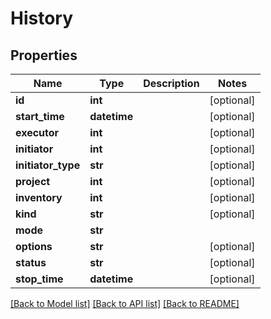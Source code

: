 # History

## Properties
Name | Type | Description | Notes
------------ | ------------- | ------------- | -------------
**id** | **int** |  | [optional] 
**start_time** | **datetime** |  | [optional] 
**executor** | **int** |  | [optional] 
**initiator** | **int** |  | [optional] 
**initiator_type** | **str** |  | [optional] 
**project** | **int** |  | [optional] 
**inventory** | **int** |  | [optional] 
**kind** | **str** |  | [optional] 
**mode** | **str** |  | 
**options** | **str** |  | [optional] 
**status** | **str** |  | [optional] 
**stop_time** | **datetime** |  | [optional] 

[[Back to Model list]](../README.md#documentation-for-models) [[Back to API list]](../README.md#documentation-for-api-endpoints) [[Back to README]](../README.md)


